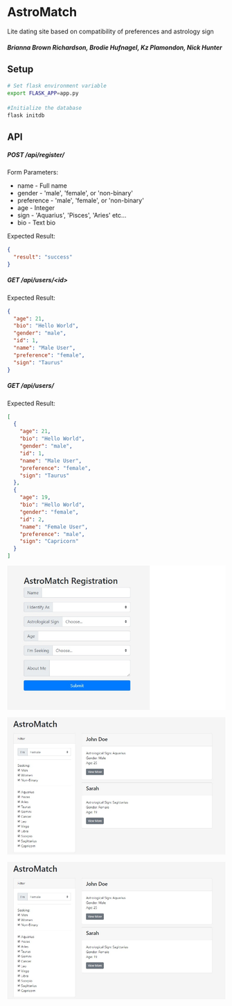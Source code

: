 

# AstroMatch
Lite dating site based on compatibility of preferences and astrology sign

##### Brianna Brown Richardson, Brodie Hufnagel, Kz Plamondon, Nick Hunter

## Setup
```bash
# Set flask environment variable
export FLASK_APP=app.py

#Initialize the database
flask initdb
```

## API

##### POST /api/register/

Form Parameters:  
* name - Full name  
* gender - 'male', 'female', or 'non-binary'
* preference - 'male', 'female', or 'non-binary'   
* age - Integer  
* sign - 'Aquarius', 'Pisces', 'Aries' etc...
* bio - Text bio

Expected Result:

```json
{
  "result": "success"
}
```

##### GET /api/users/\<id>

Expected Result:

```json
{
  "age": 21,
  "bio": "Hello World",
  "gender": "male",
  "id": 1,
  "name": "Male User",
  "preference": "female",
  "sign": "Taurus"
}
```

##### GET /api/users/

Expected Result:
```json
[
  {
    "age": 21,
    "bio": "Hello World",
    "gender": "male",
    "id": 1,
    "name": "Male User",
    "preference": "female",
    "sign": "Taurus"
  },
  {
    "age": 19,
    "bio": "Hello World",
    "gender": "female",
    "id": 2,
    "name": "Female User",
    "preference": "male",
    "sign": "Capricorn"
  }
]
```

![alt text](https://github.com/bbrownrichardson/Astro_Match-Public/blob/master/Screenshots/Registration%20Screen.jpg "Registration Screen")

![alt text](https://github.com/bbrownrichardson/Astro_Match-Public/blob/master/Screenshots/Users%20Screen.jpg "Users Compatibility Screen")

![alt text](https://github.com/bbrownrichardson/Astro_Match-Public/blob/master/Screenshots/Users%20Screen.jpg "User Bio/Profile")

